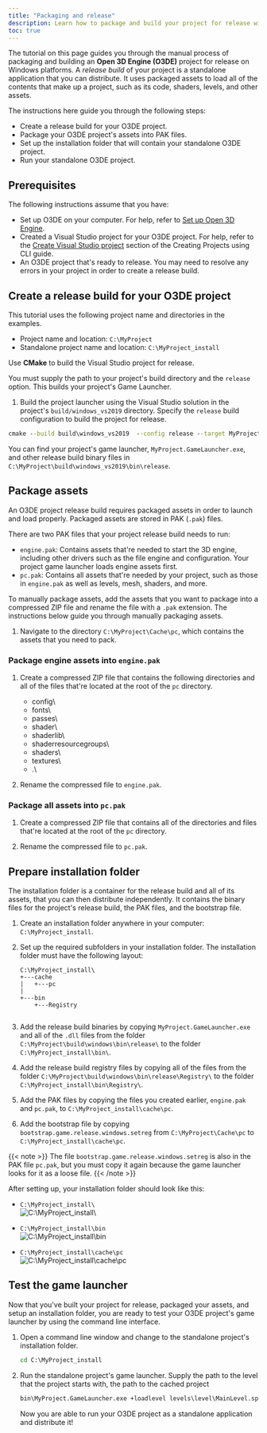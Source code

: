 ```yaml
---
title: "Packaging and release"
description: Learn how to package and build your project for release with Open 3D Engine (O3DE) on Windows. 
toc: true
---
```


The tutorial on this page guides you through the manual process of packaging and building an **Open 3D Engine (O3DE)** project for release on Windows platforms. A *release build* of your project is a standalone application that you can distribute. It uses packaged assets to load all of the contents that make up a project, such as its code, shaders, levels, and other assets.

The instructions here guide you through the following steps:
- Create a release build for your O3DE project.
- Package your O3DE project's assets into PAK files.
- Set up the installation folder that will contain your standalone O3DE project.
- Run your standalone O3DE project.


## Prerequisites

The following instructions assume that you have:
- Set up O3DE on your computer. For help, refer to [Set up Open 3D Engine](\docs\welcome-guide\setup\_index.md).
- Created a Visual Studio project for your O3DE project. For help, refer to the [Create Visual Studio project](/docs/welcome-guide/create/creating-projects-using-cli/#create-a-visual-studio-project) section of the Creating Projects using CLI guide.
- An O3DE project that's ready to release. You may need to resolve any errors in your project in order to create a release build.


## Create a release build for your O3DE project

This tutorial uses the following project name and directories in the examples.

- Project name and location: `C:\MyProject`
- Standalone project name and location: `C:\MyProject_install`

Use **CMake** to build the Visual Studio project for release. 

You must supply the path to your project's build directory and the `release` option. This builds your project's Game Launcher. 

1. Build the project launcher using the Visual Studio solution in the project's `build/windows_vs2019` directory. Specify the `release` build configuration to build the project for release. 
   
```cmd
cmake --build build\windows_vs2019  --config release --target MyProject.GameLauncher -- \m
```

You can find your project's game launcher, `MyProject.GameLauncher.exe`, and other release build binary files in `C:\MyProject\build\windows_vs2019\bin\release`.


## Package assets

An O3DE project release build requires packaged assets in order to launch and load properly. Packaged assets are stored in PAK (`.pak`) files. 

There are two PAK files that your project release build needs to run: 
- `engine.pak`: Contains assets that're needed to start the 3D engine, including other drivers such as the file engine and configuration. Your project game launcher loads engine assets first.
- `pc.pak`: Contains all assets that're needed by your project, such as those in `engine.pak` as well as levels, mesh, shaders, and more.

To manually package assets, add the assets that you want to package into a compressed ZIP file and rename the file with a `.pak` extension. The instructions below guide you through manually packaging assets.

1. Navigate to the directory `C:\MyProject\Cache\pc`, which contains the assets that you need to pack.


### Package engine assets into `engine.pak`

1. Create a compressed ZIP file that contains the following directories and all of the files that're located at the root of the `pc` directory.
   - config\
   - fonts\
   - passes\
   - shader\
   - shaderlib\
   - shaderresourcegroups\
   - shaders\
   - textures\
   - .\
  
2. Rename the compressed file to `engine.pak`.


### Package all assets into `pc.pak`

1. Create a compressed ZIP file that contains all of the directories and files that're located at the root of the `pc` directory.

2. Rename the compressed file to `pc.pak`.


## Prepare installation folder

The installation folder is a container for the release build and all of its assets, that you can then distribute independently. It contains the binary files for the project's release build, the PAK files, and the bootstrap file.

1. Create an installation folder anywhere in your computer: `C:\MyProject_install`.

2. Set up the required subfolders in your installation folder. The installation folder must have the following layout: 
   
    ```
    C:\MyProject_install\   
    +---cache
    |   +---pc
    |
    +---bin     
        +---Registry
        
    ```

3. Add the release build binaries by copying `MyProject.GameLauncher.exe` and all of the `.dll` files from the folder `C:\MyProject\build\windows\bin\release\` to the folder `C:\MyProject_install\bin\`.

4. Add the release build registry files by copying all of the files from the folder `C:\MyProject\build\windows\bin\release\Registry\` to the folder `C:\MyProject_install\bin\Registry\`.

5. Add the PAK files by copying the files you created earlier, `engine.pak` and `pc.pak`, to `C:\MyProject_install\cache\pc`.

6. Add the bootstrap file by copying `bootstrap.game.release.windows.setreg` from `C:\MyProject\Cache\pc` to `C:\MyProject_install\cache\pc`. 

{{< note >}} The file `bootstrap.game.release.windows.setreg` is also in the PAK file `pc.pak`, but you must copy it again because the game launcher looks for it as a loose file. {{< /note >}}

After setting up, your installation folder should look like this: 

- `C:\MyProject_install\`  
    ![`C:\MyProject_install\`](\images\user-guide\packaging\file-structure-1.png)

- `C:\MyProject_install\bin`  
    ![`C:\MyProject_install\bin`](\images\user-guide\packaging\file-structure-3.png)

- `C:\MyProject_install\cache\pc`  
    ![`C:\MyProject_install\cache\pc`](\images\user-guide\packaging\file-structure-2.png)


## Test the game launcher

Now that you've built your project for release, packaged your assets, and setup an installation folder, you are ready to test your O3DE project's game launcher by using the command line interface.

1. Open a command line window and change to the standalone project's installation folder.

    ```cmd
    cd C:\MyProject_install
    ```

2. Run the standalone project's game launcher. Supply the path to the level that the project starts with, the path to the cached project

    ```cmd
    bin\MyProject.GameLauncher.exe +loadlevel levels\level\MainLevel.spawnable --project-path cache --project-cache-path cache --engine-path cache
    ```

    Now you are able to run your O3DE project as a standalone application and distribute it!